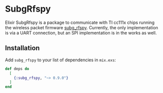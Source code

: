 # SubgRfspy

Elixir SubgRfspy is a package to communicate with TI cc111x chips running the wireless packet firmware [subg_rfspy](https://github.com/ps2/subg_rfspy). Currently, the only implementation is via a UART connection, but an SPI implementation is in the works as well.

## Installation

Add `subg_rfspy` to your list of dependencies in `mix.exs`:

```elixir
def deps do
  [
    {:subg_rfspy, "~> 0.9.0"}
  ]
end
```
